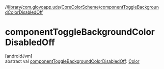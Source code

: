 //[library](../../../index.md)/[com.glovoapp.uds](../index.md)/[CoreColorScheme](index.md)/[componentToggleBackgroundColorDisabledOff](component-toggle-background-color-disabled-off.md)

# componentToggleBackgroundColorDisabledOff

[androidJvm]\
abstract val [componentToggleBackgroundColorDisabledOff](component-toggle-background-color-disabled-off.md): [Color](https://developer.android.com/reference/kotlin/androidx/compose/ui/graphics/Color.html)

